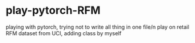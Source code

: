 # play-pytorch-RFM
playing with pytorch, trying not to write all thing in one file/n
play on retail RFM dataset from UCI, adding class by myself
